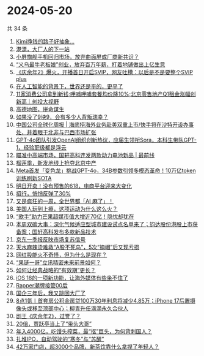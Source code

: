 # 2024-05-20

共 34 条

<!-- BEGIN 36KR -->
<!-- 最后更新时间 2024-05-20 08:02:10 +0800 -->
1. [Kimi挣钱的路子好抽象…](https://36kr.com/p/2781340726068353)
1. [港漂，大厂人的下一站](https://36kr.com/p/2781275862828160)
1. [小屏旗舰手机回归市场，放弃曲面屏成厂商新共识？](https://36kr.com/p/2780182627537539)
1. [“义乌最牛老板娘”创业，放弃百万年薪，打着地铺做出上亿生意](https://36kr.com/p/2780067547808896)
1. [《庆余年2》爆火，开播首日开启SVIP，网友吐槽：以后是不是要整个SVIP plus](https://36kr.com/p/2780218032407428)
1. [在人工智能的背景下，世界还是平的，更平了](https://36kr.com/p/2778008018601090)
1. [11家消费公司拿到新钱;呷哺呷哺套餐均价降10%;北京零售地产Q1租金涨幅创新高｜创投大视野](https://36kr.com/p/2780774119965571)
1. [高德地图，拼命谋生](https://36kr.com/p/2781579949671557)
1. [如果没了9块9，会有多少人背叛瑞幸？](https://36kr.com/p/2782262822405895)
1. [中国公司全球化周报 | 海底捞海外业务赴美双重上市/​快手将在沙特开设办事处，并着眼于北非与巴西市场扩张](https://36kr.com/p/2781349792679048)
1. [GPT-4o团队引发OpenAI组织创新热议，应届生领衔Sora，本科生带队GPT-1，经验职级都是浮云](https://36kr.com/p/2782354353947522)
1. [瞄准中高端市场，国轩高科连发两款动力电池新品 | 最前线](https://36kr.com/p/2780792690689160)
1. [榴莲季，新发地线上抢夺北京中产](https://36kr.com/p/2782448639853446)
1. [Meta首发「变色龙」挑战GPT-4o，34B参数引领多模态革命！10万亿token训练刷新SOTA](https://36kr.com/p/2782366961894535)
1. [明日开卖！没有预售的618，电商平台迎来大变化](https://36kr.com/p/2781438841848964)
1. [招行，悄悄反弹了30%](https://36kr.com/p/2781378666316936)
1. [又是疯狂的一周，全世界都「AI 麻了」！](https://36kr.com/p/2782367523505025)
1. [美国人玩到上瘾，这项运动为什么这么火？](https://36kr.com/p/2782582575780487)
1. [“歌手”助力芒果超媒市值大增近70亿！隐忧却犹在](https://36kr.com/p/2781295755543431)
1. [本周双碳大事：深化气候适应型城市建设试点名单来了；钧达股份港股上市获备案；国轩高科发布多款新品技术](https://36kr.com/p/2782460036039810)
1. [京东一季报反映市场复苏信号](https://36kr.com/p/2780043912758402)
1. [天水麻辣烫难救“A股不死鸟”，5次“摘帽”后又现亏损](https://36kr.com/p/2781456523428742)
1. [网红股能火不奇怪，但为什么是现在？](https://36kr.com/p/2781281508525184)
1. [“果链一哥”立讯精密未来前景如何？](https://36kr.com/p/2782222948091648)
1. [如何让经典战略的“有效期”更长？](https://36kr.com/p/2782091694195585)
1. [iOS 18的一项新功能，让海外媒体有些坐不住了](https://36kr.com/p/2782729874539657)
1. [Rapper潮牌接管00后](https://36kr.com/p/2782519553688454)
1. [国企三年后，我又跳回大厂了](https://36kr.com/p/2782519264216195)
1. [8点1氪丨首套房公积金房贷100万30年利息将减少4.85万；iPhone 17后置摄像头或移至顶部中心；柳青升任滴滴永久合伙人](https://36kr.com/p/2783487210488966)
1. [剧王《庆余年2》，过誉了？](https://36kr.com/p/2782622780166793)
1. [20倍，贾跃亭当上了“带头大哥”](https://36kr.com/p/2782646316336006)
1. [年入4000亿，吃馒头榨菜，最“抠”巨头，为何背刺国人？](https://36kr.com/p/2782373439407235)
1. [扎堆IPO，自动驾驶的“寒冬”与“苏醒”](https://36kr.com/p/2782567128745093)
1. [42万家门店，超3000个品牌，新茶饮靠什么拿捏了年轻人？](https://36kr.com/p/2782470409357062)
<!-- END 36KR -->